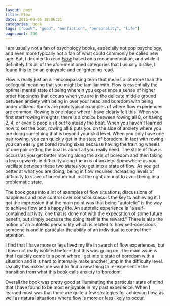 ```yaml
---
layout: post
title: Flow
date: 2015-06-06 18:06:21
categories: book
tags: ["book", "good", "nonfiction", "personality", "life"]
pagecount: 336
---
```


I am usually not a fan of psychology books, especially not
pop psychology, and even more typically not a fan of what
could commonly be called new age. But, I decided to read
[*Flow*][flow-amazon] based on a recommendation, and while
it definitely fits all of the aforementioned categories that I
usually dislike, I found this to be an enjoyable and enlightening
read.

Flow is really just an all-encompassing term that means a lot more
than the colloquial meaning that you might be familiar with. Flow
is essentially the optimal mental state of being wherein you experience
a sense of higher order happiness that occurs when you are in the
delicate middle ground between anxiety with being in over your head
and boredom with being under utilized. Sports are prototypical examples
of where flow experiences are common. Rowing is one place where I have
clearly felt this. When you first start rowing in eights, there is a choice
between rowing all 8, or having 2, 4, or even 6 people sit out to steady
the boat. When you haven't learned how to set the boat, rowing all 8 puts
you on the side of anxiety where you are doing something that is beyond
your skill level. When you only have one pair rowing, you can quickly get
in the state of boredom. In fact with rowing you can easily get bored rowing
sixes because having the training wheels of one pair setting the boat
is about all you really need. The state of flow is occurs as you get
better moving along the axis of boredom and then taking a leap upwards
in difficulty along the axis of anxiety. Somewhere as you vacillate between
these two states you get into a state of flow. As you get better at what
you are doing, being in flow requires increasing levels of difficulty to stave
of boredom but just the right amount to avoid being in a problematic state.

The book goes into a lot of examples of flow situations, discussions
of happiness and how control over consciousness is the key to achieving it.
I got the impression that the main point was that being "autotelic" is
the way to achieve flow and a happy life. An autotelic experience is
"a self-contained activity, one that is done not with the expectation
of some future benefit, but simply because the doing itself is the reward."
There is also the notion of an autotelic personality which is related
to how self-conscious someone is and in particular the ability of an individual
to control their attention.

I find that I have more or less lived my life in search of flow experiences, but
I have not really isolated before that this was going on. The main issue is that
I quickly come to a point where I get into a state of boredom with a situation
and it is hard to internally make another jump in the difficulty level. Usually
this makes me want to find a new thing to re-experience the transition from what
this book calls anxiety to boredom.

Overall the book was pretty good at illuminating the particular state of mind
that I have found to be most enjoyable in my past experience. When I learned
most was that there are quite a few strategies for achieving flow, as well as
natural situations where flow is more or less likely to occur.


[flow-amazon]:    http://amzn.com/0061339202

